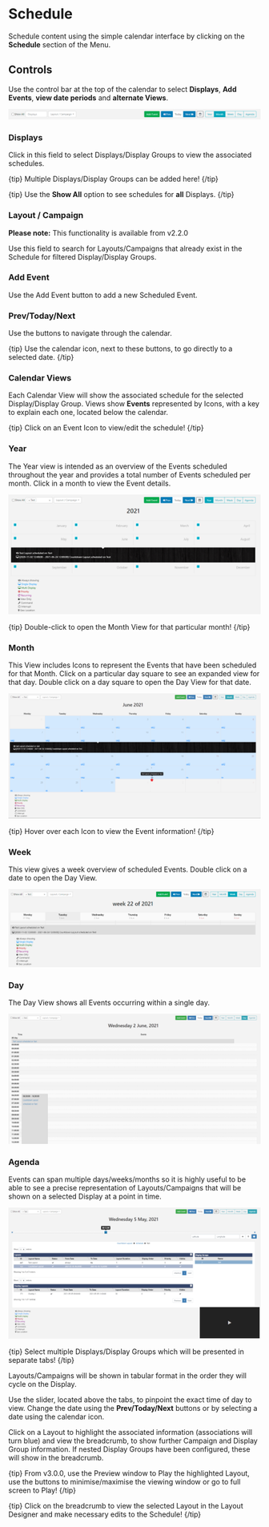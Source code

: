 <!--toc=scheduling-->

# Schedule

Schedule content using the simple calendar interface by clicking on the **Schedule** section of the Menu. 

## Controls

Use the control bar at the top of the calendar to select **Displays**, **Add Events**, **view date periods** and **alternate Views**.

![Schedule Controls](img\v3_schedule_controls.png)

### Displays

Click in this field to select Displays/Display Groups to view the associated schedules.

{tip}
Multiple Displays/Display Groups can be added here!
{/tip}

{tip}
Use the **Show All** option to see schedules for **all** Displays.
{/tip}

### Layout / Campaign

**Please note:** This functionality is available from v2.2.0

Use this field to search for Layouts/Campaigns that already exist in the Schedule for filtered Display/Display Groups.

### Add Event

Use the Add Event button to add a new Scheduled Event.

### Prev/Today/Next

Use the buttons to navigate through the calendar.

{tip}
Use the calendar icon, next to these buttons, to go directly to a selected date.
{/tip}

### Calendar Views

Each Calendar View will show the associated schedule for the selected Display/Display Group. Views show **Events** represented by Icons, with a key to explain each one, located below the calendar. 

{tip}
Click on an Event Icon to view/edit the schedule!
 {/tip}

### Year

The Year view is intended as an overview of the Events scheduled throughout the year and provides a total number of Events scheduled per month. Click in a month to view the Event details.

![Schedule Year View](img\v3_schedule_year_view.png)

{tip}
Double-click to open the Month View for that particular month!
{/tip}

### Month

This View includes Icons to represent the Events that have been scheduled for that Month. Click on a particular day square to see an expanded view for that day. Double click on a day square to open the Day View for that date.

![Schedule Month View](img\v3_schedule_month_view.png)

{tip}
Hover over each Icon to view the Event information!
{/tip}

### Week

This view gives a week overview of scheduled Events. Double click on a date to open the Day View.

![Schedule Week View](img\v3_scheduled_week_view.png)

### Day

The Day View shows all Events occurring within a single day.

![Schedule Day View](img\v3_schedule_day_view.png)

### Agenda

Events can span multiple days/weeks/months so it is highly useful to be able to see a precise representation of Layouts/Campaigns that will be shown on a selected Display at a point in time.

![Agenda View](img\v3_schedule_calendar_agenda.png)

{tip}
Select multiple Displays/Display Groups which will be presented in separate tabs!
{/tip}

Layouts/Campaigns will be shown in tabular format in the order they will cycle on the Display.

Use the slider, located above the tabs, to pinpoint the exact time of day to view. Change the date using the **Prev/Today/Next** buttons or by selecting a date using the calendar icon.

Click on a Layout to highlight the associated information (associations will turn blue) and view the breadcrumb, to show further Campaign and Display Group information. If nested Display Groups have been configured, these will show in the breadcrumb.

{tip}
From v3.0.0, use the Preview window to Play the highlighted Layout, use the buttons to minimise/maximise the viewing window or go to full screen to Play!
{/tip}

{tip}
Click on the breadcrumb to view the selected Layout in the Layout Designer and make necessary edits to the Schedule!
{/tip}

